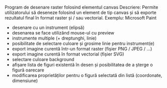 Program de desenare raster folosind elementul canvas
Descriere: Permite utilizatorului să deseneze folosind un element de tip canvas și să exporte rezultatul final în format
raster și / sau vectorial.
Exemplu: Microsoft Paint
- desenare cu un instrument (elipsă)
- desenarea se face utilizând mouse-ul cu preview
- instrumente multiple (+ dreptunghi, linie)
- posibilitate de selectare culoare și grosime linie pentru instrument(e)
- export imagine curentă într-un format raster (fișier PNG / JPEG / …)
- export imagine curentă în format vectorial (fișier SVG)
- selectare culoare background
- afișare lista de figuri existentă în desen și posibilitatea de a șterge o figură oarecare
- modificarea proprietăților pentru o figură selectată din listă (coordonate, dimensiune)
